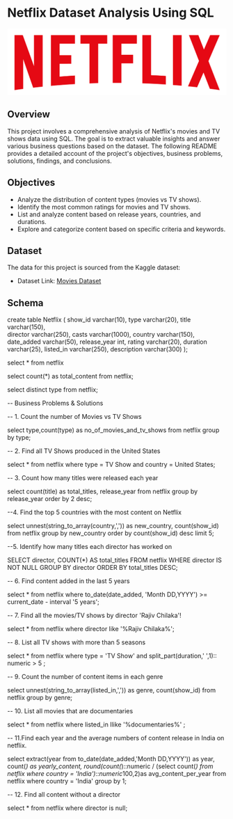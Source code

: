 # Netflix Dataset Analysis Using SQL

![netflix_logo](https://github.com/Jahnavi-3005/netflix_sql_project/blob/main/logo.png)


## Overview

This project involves a comprehensive analysis of Netflix's movies and TV shows data using SQL. The goal is to extract valuable insights and answer various business questions based on the dataset. The following README provides a detailed account of the project's objectives, business problems, solutions, findings, and conclusions.

## Objectives

- Analyze the distribution of content types (movies vs TV shows).
- Identify the most common ratings for movies and TV shows.
- List and analyze content based on release years, countries, and durations.
- Explore and categorize content based on specific criteria and keywords.
  
## Dataset

The data for this project is sourced from the Kaggle dataset:

- Dataset Link: [Movies Dataset](https://www.kaggle.com/datasets/shivamb/netflix-shows?resource=download)

## Schema

create table Netflix
(
   show_id	varchar(10),
   type	 varchar(20),
   title varchar(150),	
   director	varchar(250),
   casts	varchar(1000),
   country varchar(150),
   date_added varchar(50),
   release_year	int,
   rating	varchar(20),
   duration	varchar(25),
   listed_in varchar(250),
   description varchar(300)
);


select * from netflix

select 
     count(*) as total_content
from netflix;

select 
     distinct type
from netflix;

-- Business Problems & Solutions

-- 1. Count the number of Movies vs TV Shows

select 
     type,count(type) as no_of_movies_and_tv_shows
from netflix
group by type;

-- 2. Find all TV Shows produced in the United States

select * 
from netflix 
where type = TV Show and country = United States;

-- 3. Count how many titles were released each year

select count(title) as total_titles, release_year
from netflix
group by release_year
order by 2 desc;

--4. Find the top 5 countries with the most content on Netflix

select 
unnest(string_to_array(country,',')) as new_country, count(show_id) 
from netflix 
group by new_country
order by count(show_id) desc
limit 5;

--5. Identify how many titles each director has worked on

SELECT director, COUNT(*) AS total_titles 
FROM netflix 
WHERE director IS NOT NULL 
GROUP BY director 
ORDER BY total_titles DESC;


-- 6. Find content added in the last 5 years

select * from netflix 
where to_date(date_added, 'Month DD,YYYY') >= current_date - interval '5 years';

-- 7. Find all the movies/TV shows by director 'Rajiv Chilaka'!

select * from netflix 
where director like '%Rajiv Chilaka%';

-- 8. List all TV shows with more than 5 seasons

select * from netflix 
where type = 'TV Show' and split_part(duration,' ',1):: numeric > 5 ;

-- 9. Count the number of content items in each genre

select unnest(string_to_array(listed_in,',')) as genre, count(show_id)
from netflix
group by genre;

-- 10. List all movies that are documentaries

select * from netflix
where listed_in Ilike '%documentaries%' ;

-- 11.Find each year and the average numbers of content release in India on netflix.

select extract(year from to_date(date_added,'Month DD,YYYY')) as year, count(*) as yearly_content,
round(count(*)::numeric / (select count(*) from netflix where country = 'India')::numeric*100,2)as avg_content_per_year
from netflix
where country = 'India'
group by 1;

-- 12. Find all content without a director

select * from netflix 
where director is null;
